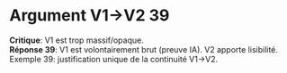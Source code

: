 # Argument V1→V2 39
**Critique**: V1 est trop massif/opaque.  
**Réponse 39**: V1 est volontairement brut (preuve IA). V2 apporte lisibilité.  
Exemple 39: justification unique de la continuité V1→V2.
